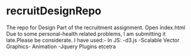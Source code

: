 # recruitDesignRepo
The repo for Design Part of the recruitment assignment.
Open index.html
Due to some personal-health related problems, I am submitting it late.Please be considerate.
I have used:-
In JS:
-d3.js
-Scalable Vector Graphics- Animation
-Jquery Plugins
etcetra
